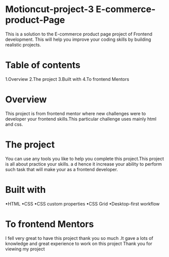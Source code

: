# Motioncut-project-3 E-commerce-product-Page

This is a solution to the E-commerce product page project of Frontend development. This will help you improve your coding skills by building realistic projects.

# Table of contents
1.Overview
2.The project
3.Built with
4.To frontend Mentors

# Overview
This project is from frontend mentor where new challenges were to developer your frontend skills.This particular challenge uses mainly html and css.

# The project
You can use any tools you like to help you complete this  project.This project is all about practice your skills. a d hence it increase your ability to perform such task that will make your as a frontend developer. 

# Built with
•HTML
•CSS
•CSS custom properties
•CSS Grid
•Desktop-first workflow

# To frontend Mentors
I fell very great to have this project thank you so much .It gave a lots of knowledge and great experience to work on this project 
Thank you for viewing my project

